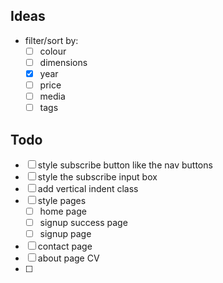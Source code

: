 ## Ideas
- filter/sort by:
    - [ ] colour
    - [ ] dimensions
    - [x] year
    - [ ] price
    - [ ] media
    - [ ] tags
## Todo
- [ ] style subscribe button like the nav buttons
- [ ] style the subscribe input box
- [ ] add vertical indent class
- [ ] style pages
    - [ ] home page
    - [ ] signup success page
    - [ ] signup page
- [ ] contact page
- [ ] about page CV
- [ ] 